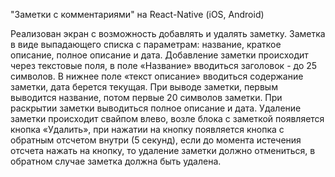"Заметки с комментариями" на React-Native (iOS, Android)

Реализован экран с возможность добавлять и удалять заметку.
Заметка в виде выпадающего списка с параметрам: название, краткое описание, полное описание и дата.
Добавление заметки происходит через текстовые поля, в поле «Название» вводиться заголовок - до 25 символов. В нижнее поле «текст описание» вводиться содержание заметки, 
дата берется текущая.
При выводе заметки, первым выводится название, потом первые 20 символов заметки.
При раскрытии заметки выводиться полное описание и дата.
Удаление заметки происходит свайпом влево, возле блока с заметкой появляется кнопка «Удалить», при нажатии на кнопку появляется кнопка с обратным отсчетом внутри 
(5 секунд), если до момента истечения отсчета нажать 
на кнопку, то удаление заметки должно отмениться, в обратном случае заметка должна быть удалена.
